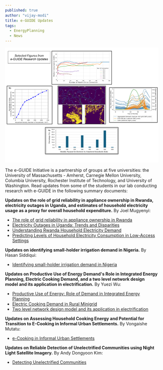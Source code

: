 ```yaml
---
published: true
author: "vijay-modi"
title: e-GUIDE Updates
tags:
  - EnergyPlanning
  - News
---
```


![e-guide Selected Figures](/assets/uploads/blog/2024/e-guide-updates/eguideUpdatesImage.png)

The e-GUIDE Initiative is a partnership of groups at five universities: the University of Massachusetts - Amherst, Carnegie Mellon University, Columbia University, Rochester Institute of Technology, and University of Washington. Read updates from some of the students in our lab conducting research with e-GUIDE in the following summary documents:

**Updates on the role of grid reliability in appliance ownership in Rwanda, electricity outages in Uganda, and estimates of household electricity usage as a proxy for overall household expenditure.** By Joel Mugyenyi:
* [The role of grid reliability in appliance ownership in Rwanda](/assets/uploads/blog/2024/publications/grid_reliability_appliance_ownership_Rwanda_Joel.pdf)
* [Electricity Outages in Uganda: Trends and Disparities](/assets/uploads/blog/2024/publications/Electricity_Outages_in_Uganda_Joel.pdf)
* [Understanding Rwanda Household Electricity Demand](/assets/uploads/blog/2024/publications/Rwanda_Household_Electricity_Demand_Joel.pdf)
* [Predicting Levels of Household Electricity Consumption in Low-Access Settings](/assets/uploads/blog/2024/publications/HH_Electricity_Consumption_Low-Access_Joel.pdf)

**Updates on identifying small-holder irrigation demand in Nigeria.** By Hasan Siddiqui:
* [Identifying small-holder irrigation demand in Nigeria](/assets/uploads/blog/2024/publications/eGuide_Nigeria_irrigation_Hasan.pdf)

**Updates on Productive Use of Energy Demand's Role in Integrated Energy Planning, Electric Cooking Demand, and a two level network design model and its application in electrification.** By Yuezi Wu:
* [Productive Use of Energy: Role of Demand in Integrated Energy Planning](/assets/uploads/blog/2024/publications/PUE_Role_in_IEP_Yuezi.pdf)
* [Electric Cooking Demand in Rural Minigrid](/assets/uploads/blog/2024/publications/Electric_Cooking_Demand_Rural_MG.pdf)
* [Two level network design model and its application in electrification](/assets/uploads/blog/2024/publications/TLN_model_application_Yuezi.pdf)

**Updates on Assessing Household Cooking Energy and Potential for Transition to E-Cooking in Informal Urban Settlements.** By Vongaishe Mutatu:
* [e-Cooking in Informal Urban Settlements](/assets/uploads/blog/2024/publications/eGuide_eCooking_Vongai.pdf)

**Updates on Reliable Detection of Unelectrified Communities using Night Light Satellite Imagery.** By Andy Dongyoon Kim:
* [Detecting Unelectrified Communities](/assets/uploads/blog/2024/publications/eGuide_Reliable_Detection_Unelectrified_Communities_Nightlights_Andy.pdf)



